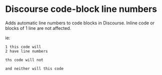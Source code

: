 # Discourse code-block line numbers
Adds automatic line numbers to code blocks in Discourse. Inline code or blocks of 1 line are not affected.

ie:

```
1 this code will
2 have line numbers
```

```
ths code will not
```

`and neither will this code`
